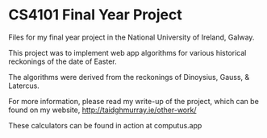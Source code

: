 # CS4101 Final Year Project

Files for my final year project in the National University of Ireland, Galway.

This project was to implement web app algorithms for various historical reckonings of the date of Easter.

The algorithms were derived from the reckonings of Dinoysius, Gauss, & Latercus.

For more information, please read my write-up of the project, which can be found on my website, http://taidghmurray.ie/other-work/

These calculators can be found in action at computus.app
